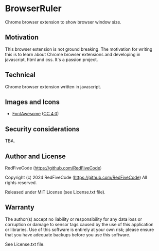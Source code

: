 # BrowserRuler
Chrome browser extension to show browser window size.

## Motivation
This browser extension is not ground breaking. The motivation for writing this is to learn about Chrome browser extensions and developing in javascript, html and css. It's a passion project.

## Technical
Chrome browser extension written in javascript.

## Images and Icons
* [FontAwesome](https://github.com/FortAwesome/Font-Awesome) ([CC 4.0](https://fontawesome.com/license/free))

## Security considerations
TBA.

## Author and License
RedFiveCode (https://github.com/RedFiveCode)

Copyright (c) 2024 RedFiveCode (https://github.com/RedFiveCode) All rights reserved.

Released under MIT License (see License.txt file).

## Warranty
The author(s) accept no liability or responsibility for any data loss or corruption or damage to sensor tags caused by the use of this application or libraries.
Use of this software is entirely at your own risk; please ensure that you have adequate backups before you use this software.

See License.txt file.
